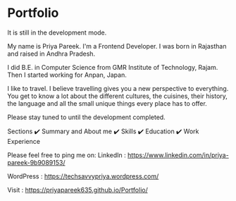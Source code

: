 # Portfolio
It is still in the development mode.

My name is Priya Pareek. I'm a Frontend Developer. I was born in Rajasthan and raised in Andhra Pradesh.

I did B.E. in Computer Science from GMR Institute of Technology, Rajam. Then I started working for Anpan, Japan.

I like to travel. I believe travelling gives you a new perspective to everything. You get to know a lot about the different cultures, the cuisines, their history, the language and all the small unique things every place has to offer.

Please stay tuned to until the development completed.

Sections
✔️ Summary and About me
✔️ Skills
✔️ Education
✔️ Work Experience

Please feel free to ping me on:
LinkedIn : https://www.linkedin.com/in/priya-pareek-9b9089153/


WordPress : https://techsavvypriya.wordpress.com/

Visit : https://priyapareek635.github.io/Portfolio/
